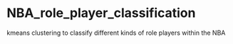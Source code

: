 # NBA_role_player_classification
kmeans clustering to classify different kinds of role players within the NBA
